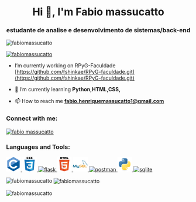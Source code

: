 <h1 align="center">Hi 👋, I'm Fabio massucatto</h1>
<h3 align="center">estudante de analise e desenvolvimento de sistemas/back-end</h3>

<p align="left"> <img src="https://komarev.com/ghpvc/?username=fabiomassucatto&label=Profile%20views&color=0e75b6&style=flat" alt="fabiomassucatto" /> </p>

<p align="left"> <a href="https://github.com/ryo-ma/github-profile-trophy"><img src="https://github-profile-trophy.vercel.app/?username=fabiomassucatto" alt="fabiomassucatto" /></a> </p>

- I’m currently working on RPyG-Faculdade [https://github.com/fshinkae/RPyG-faculdade.git](https://github.com/fshinkae/RPyG-faculdade.git)

- 🌱 I’m currently learning **Python,HTML,CSS,**

- 📫 How to reach me **fabio.henriquemassucatto1@gmail.com**

<h3 align="left">Connect with me:</h3>
<p align="left">
<a href="https://linkedin.com/in/fabio massucatto" target="blank"><img align="center" src="https://raw.githubusercontent.com/rahuldkjain/github-profile-readme-generator/master/src/images/icons/Social/linked-in-alt.svg" alt="fabio massucatto" height="30" width="40" /></a>
</p>

<h3 align="left">Languages and Tools:</h3>
<p align="left"> <a href="https://www.cprogramming.com/" target="_blank" rel="noreferrer"> <img src="https://raw.githubusercontent.com/devicons/devicon/master/icons/c/c-original.svg" alt="c" width="40" height="40"/> </a> <a href="https://www.w3schools.com/css/" target="_blank" rel="noreferrer"> <img src="https://raw.githubusercontent.com/devicons/devicon/master/icons/css3/css3-original-wordmark.svg" alt="css3" width="40" height="40"/> </a> <a href="https://flask.palletsprojects.com/" target="_blank" rel="noreferrer"> <img src="https://www.vectorlogo.zone/logos/pocoo_flask/pocoo_flask-icon.svg" alt="flask" width="40" height="40"/> </a> <a href="https://www.w3.org/html/" target="_blank" rel="noreferrer"> <img src="https://raw.githubusercontent.com/devicons/devicon/master/icons/html5/html5-original-wordmark.svg" alt="html5" width="40" height="40"/> </a> <a href="https://www.mysql.com/" target="_blank" rel="noreferrer"> <img src="https://raw.githubusercontent.com/devicons/devicon/master/icons/mysql/mysql-original-wordmark.svg" alt="mysql" width="40" height="40"/> </a> <a href="https://postman.com" target="_blank" rel="noreferrer"> <img src="https://www.vectorlogo.zone/logos/getpostman/getpostman-icon.svg" alt="postman" width="40" height="40"/> </a> <a href="https://www.python.org" target="_blank" rel="noreferrer"> <img src="https://raw.githubusercontent.com/devicons/devicon/master/icons/python/python-original.svg" alt="python" width="40" height="40"/> </a> <a href="https://www.sqlite.org/" target="_blank" rel="noreferrer"> <img src="https://www.vectorlogo.zone/logos/sqlite/sqlite-icon.svg" alt="sqlite" width="40" height="40"/> </a> </p>

<p><img align="left" src="https://github-readme-stats.vercel.app/api/top-langs?username=fabiomassucatto&show_icons=true&locale=en&layout=compact" alt="fabiomassucatto" /></p>

<p>&nbsp;<img align="center" src="https://github-readme-stats.vercel.app/api?username=fabiomassucatto&show_icons=true&locale=en" alt="fabiomassucatto" /></p>

<p><img align="center" src="https://github-readme-streak-stats.herokuapp.com/?user=fabiomassucatto&" alt="fabiomassucatto" /></p>
